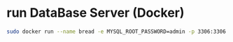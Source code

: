 # run DataBase Server (Docker)
```sh
sudo docker run --name bread -e MYSQL_ROOT_PASSWORD=admin -p 3306:3306 mysql:latest # && sudo docker rm -f bread
```
